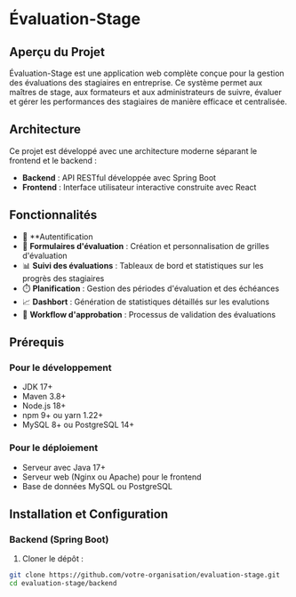 # Évaluation-Stage

## Aperçu du Projet

Évaluation-Stage est une application web complète conçue pour la gestion des évaluations des stagiaires en entreprise. Ce système permet aux maîtres de stage, aux formateurs et aux administrateurs de suivre, évaluer et gérer les performances des stagiaires de manière efficace et centralisée.

## Architecture

Ce projet est développé avec une architecture moderne séparant le frontend et le backend :

- **Backend** : API RESTful développée avec Spring Boot
- **Frontend** : Interface utilisateur interactive construite avec React

## Fonctionnalités

- 👥 **Autentification 
- 📝 **Formulaires d'évaluation** : Création et personnalisation de grilles d'évaluation
- 📊 **Suivi des évaluations** : Tableaux de bord et statistiques sur les progrès des stagiaires
- ⏱️ **Planification** : Gestion des périodes d'évaluation et des échéances
- 📈 **Dashbort** : Génération de statistiques détaillés sur les evalutions 
- 🔄 **Workflow d'approbation** : Processus de validation des évaluations

## Prérequis

### Pour le développement

- JDK 17+
- Maven 3.8+
- Node.js 18+
- npm 9+ ou yarn 1.22+
- MySQL 8+ ou PostgreSQL 14+

### Pour le déploiement

- Serveur avec Java 17+
- Serveur web (Nginx ou Apache) pour le frontend
- Base de données MySQL ou PostgreSQL

## Installation et Configuration

### Backend (Spring Boot)

1. Cloner le dépôt :
```bash
git clone https://github.com/votre-organisation/evaluation-stage.git
cd evaluation-stage/backend
